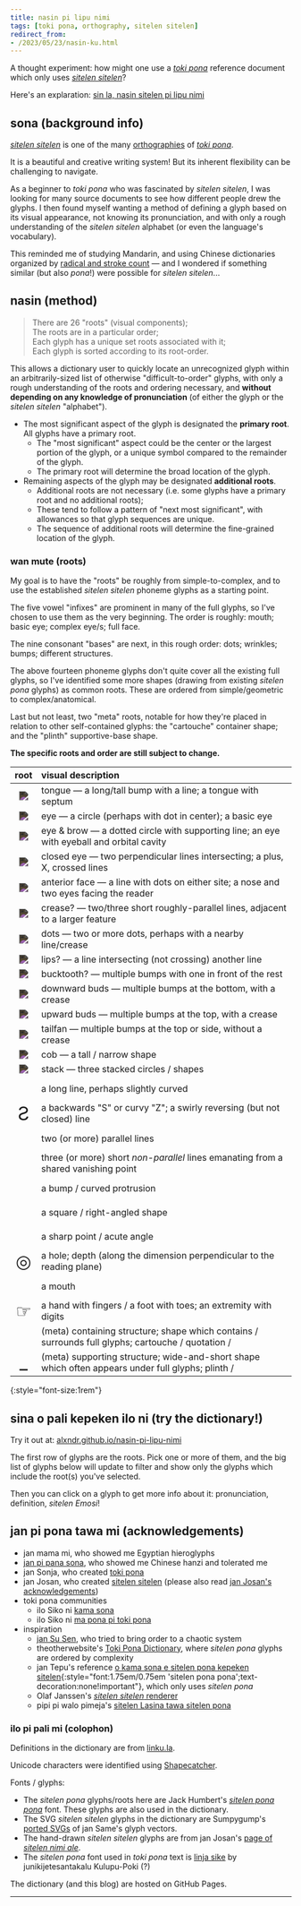 ```yaml
---
title: nasin pi lipu nimi
tags: [toki pona, orthography, sitelen sitelen]
redirect_from:
- /2023/05/23/nasin-ku.html
---
```


A thought experiment: how might one use a _[toki pona]_ reference document which only uses _[sitelen sitelen]_?

Here's an explaration: [sin la, nasin sitelen pi lipu nimi](https://alxndr.github.io/nasin-pi-lipu-nimi/?src=alxndr.blog&campaign=blogpost-nasin)



## sona (background info)

_[sitelen sitelen]_ is one of the many [orthographies](https://sona.pona.la/wiki/Writing_systems) of _[toki pona]_.

It is a beautiful and creative writing system!
But its inherent flexibility can be challenging to navigate.

As a beginner to _toki pona_ who was fascinated by _sitelen sitelen_, I was looking for many source documents to see how different people drew the glyphs.
I then found myself wanting a method of defining a glyph based on its visual appearance, not knowing its pronunciation, and with only a rough understanding of the _sitelen sitelen_ alphabet (or even the language's vocabulary).

This reminded me of studying Mandarin, and using Chinese dictionaries organized by [radical and stroke count](https://en.wikipedia.org/wiki/Radical_(Chinese_characters)) — and I wondered if something similar (but also _pona_!) were possible for _sitelen sitelen_...


## nasin (method)

> There are 26 "roots" (visual components);  
> The roots are in a particular order;  
> Each glyph has a unique set roots associated with it;  
> Each glyph is sorted according to its root-order.

This allows a dictionary user to quickly locate an unrecognized glyph within an arbitrarily-sized list of otherwise "difficult-to-order" glyphs, with only a rough understanding of the roots and ordering necessary, and **without depending on any knowledge of pronunciation** (of either the glyph or the _sitelen sitelen_ "alphabet").

* The most significant aspect of the glyph is designated the **primary root**. All glyphs have a primary root.
  * The "most significant" aspect could be the center or the largest portion of the glyph, or a unique symbol compared to the remainder of the glyph.
  * The primary root will determine the broad location of the glyph.
* Remaining aspects of the glyph may be designated **additional roots**.
  * Additional roots are not necessary (i.e. some glyphs have a primary root and no additional roots); 
  * These tend to follow a pattern of "next most significant", with allowances so that glyph sequences are unique.
  * The sequence of additional roots will determine the fine-grained location of the glyph.


### wan mute (roots)

My goal is to have the "roots" be roughly from simple-to-complex, and to use the established _sitelen sitelen_ phoneme glyphs as a starting point.

The five vowel "infixes" are prominent in many of the full glyphs, so I've chosen to use them as the very beginning. The order is roughly: mouth; basic eye; complex eye/s; full face.

The nine consonant "bases" are next, in this rough order: dots; wrinkles; bumps; different structures.

The above fourteen phoneme glyphs don't quite cover all the existing full glyphs, so I've identified some more shapes (drawing from existing _sitelen pona_ glyphs) as common roots. These are ordered from simple/geometric to complex/anatomical.

Last but not least, two "meta" roots, notable for how they're placed in relation to other self-contained glyphs: the "cartouche" container shape; and the "plinth" supportive-base shape.

**The specific roots and order are still subject to change.**

| root | visual description
|:-:|:-
| <img src="https://jonathangabel.com/images/t47_tokipona/kalalili/t47_kalalili_xu.jpg" class="sitelen" /> | tongue — a long/tall bump with a line; a tongue with septum
| <img src="https://jonathangabel.com/images/t47_tokipona/kalalili/t47_kalalili_xo.jpg" class="sitelen" /> | eye — a circle (perhaps with dot in center); a basic eye
| <img src="https://jonathangabel.com/images/t47_tokipona/kalalili/t47_kalalili_xa.jpg" class="sitelen" /> | eye & brow — a dotted circle with supporting line; an eye with eyeball and orbital cavity
| <img src="https://jonathangabel.com/images/t47_tokipona/kalalili/t47_kalalili_xe.jpg" class="sitelen" /> | closed eye — two perpendicular lines intersecting; a plus, X, crossed lines
| <img src="https://jonathangabel.com/images/t47_tokipona/kalalili/t47_kalalili_xi.jpg" class="sitelen" /> | anterior face — a line with dots on either site; a nose and two eyes facing the reader
| <img src="https://jonathangabel.com/images/t47_tokipona/kalalili/t47_kalalili_xj.jpg" class="sitelen" /> | crease? — two/three short roughly-parallel lines, adjacent to a larger feature
| <img src="https://jonathangabel.com/images/t47_tokipona/kalalili/t47_kalalili_xp.jpg" class="sitelen" /> | dots — two or more dots, perhaps with a nearby line/crease
| <img src="https://jonathangabel.com/images/t47_tokipona/kalalili/t47_kalalili_xt.jpg" class="sitelen" /> | lips? — a line intersecting (not crossing) another line
| <img src="https://jonathangabel.com/images/t47_tokipona/kalalili/t47_kalalili_xk.jpg" class="sitelen" /> | bucktooth? — multiple bumps with one in front of the rest
| <img src="https://jonathangabel.com/images/t47_tokipona/kalalili/t47_kalalili_xm.jpg" class="sitelen" /> | downward buds — multiple bumps at the bottom, with a crease
| <img src="https://jonathangabel.com/images/t47_tokipona/kalalili/t47_kalalili_xw.jpg" class="sitelen" /> | upward buds — multiple bumps at the top, with a crease
| <img src="https://jonathangabel.com/images/t47_tokipona/kalalili/t47_kalalili_xn.jpg" class="sitelen" /> | tailfan — multiple bumps at the top or side, without a crease
| <img src="https://jonathangabel.com/images/t47_tokipona/kalalili/t47_kalalili_xl.jpg" class="sitelen" /> | cob — a tall / narrow shape
| <img src="https://jonathangabel.com/images/t47_tokipona/kalalili/t47_kalalili_xs.jpg" class="sitelen" /> | stack — three stacked circles / shapes
|     <span class="sp"></span> | a long line, perhaps slightly curved
| <span class="juniko">Ƨ</span> | a backwards "S" or curvy "Z"; a swirly reversing (but not closed) line
|     <span class="sp"></span> | two (or more) parallel lines
|     <span class="sp"></span> | three (or more) short _non-parallel_ lines emanating from a shared vanishing point
|     <span class="sp"></span> | a bump / curved protrusion
|     <span class="sp"></span> | a square / right-angled shape
|     <span class="sp"></span> | a sharp point / acute angle
| <span class="juniko">◎</span> | a hole; depth (along the dimension perpendicular to the reading plane)
|     <span class="sp"></span> | a mouth
| <span class="juniko">☞</span> | a hand with fingers / a foot with toes; an extremity with digits
|     <span class="sp"></span> | (meta) containing structure; shape which contains / surrounds full glyphs; cartouche / quotation /
| <span class="juniko">\_</span>| (meta) supporting structure; wide-and-short shape which often appears under full glyphs; plinth /
{:style="font-size:1rem"}


## sina o pali kepeken ilo ni (try the dictionary!)

Try it out at: [alxndr.github.io/nasin-pi-lipu-nimi](https://alxndr.github.io/nasin-pi-lipu-nimi/?src=alxndr.blog&campaign=blogpost-nasin)

The first row of glyphs are the roots. Pick one or more of them, and the big list of glyphs below will update to filter and show only the glyphs which include the root(s) you've selected.

Then you can click on a glyph to get more info about it: pronunciation, definition, _sitelen Emosi_!


## jan pi pona tawa mi (acknowledgements)

* jan mama mi, who showed me Egyptian hieroglyphs
* [jan pi pana sona](https://oberlin.edu), who showed me Chinese hanzi and tolerated me
* jan Sonja, who created [toki pona]
* jan Josan, who created [sitelen sitelen] (please also read [jan Josan's acknowledgements](https://jonathangabel.com/toki-pona/acknowledgements/))
* toki pona communities
  * ilo Siko ni [kama sona](https://discord.gg/XCfMszsf54)
  * ilo Siko ni [ma pona pi toki pona](https://discord.gg/mapona)
* inspiration
  * [jan Su Sen](https://en.wikipedia.org//wiki/Xu_Shen), who tried to bring order to a chaotic system
  * theotherwebsite's [Toki Pona Dictionary](https://theotherwebsite.com/tokipona/), where _sitelen pona_ glyphs are ordered by complexity
  * jan Tepu's reference [o kama sona e sitelen pona kepeken sitelen](https://davidar.github.io/tp/kama-sona){:style="font:1.75em/0.75em 'sitelen pona pona';text-decoration:none!important"}, which only uses _sitelen pona_
  * Olaf Janssen's [_sitelen sitelen_ renderer](http://livingtokipona.smoishele.com/examples/liveinput/liveinput.html)
  * pipi pi walo pimeja's [sitelen Lasina tawa sitelen pona](https://greybeetle213.github.io/sitelen_Lasina_tawa_sitelen_pona)

### ilo pi pali mi (colophon)

Definitions in the dictionary are from [linku.la](https://linku.la).

Unicode characters were identified using [Shapecatcher](https://shapecatcher.com).

Fonts / glyphs:
* The _sitelen pona_ glyphs/roots here are Jack Humbert's _[sitelen pona pona]_ font. These glyphs are also used in the dictionary.
* The SVG _sitelen sitelen_ glyphs in the dictionary are Sumpygump's [ported SVGs](https://github.com/sumpygump/sitelen-sitelen) of jan Same's glyph vectors.
* The hand-drawn _sitelen sitelen_ glyphs are from jan Josan's [page of _sitelen nimi ale_](https://jonathangabel.com/toki-pona/dictionaries/glyphs/).
* The _sitelen pona_ font used in _toki pona_ text is [linja sike] by junikijetesantakalu Kulupu-Poki (?)

The dictionary (and this blog) are hosted on GitHub Pages.




-------

[linja sike]: https://wyub.github.io/tokipona/linjasike
[sitelen pona pona]: https://jackhumbert.github.io/sitelen-pona-pona/
[sitelen pona]: http://tokipona.net/tp/janpije/hieroglyphs.php
[sitelen sitelen kule]: https://jonathangabel.com/toki-pona/colors/
[sitelen sitelen]: https://jonathangabel.com/toki-pona/
[sitelen telo]: https://imgur.com/a/A30SGum
[toki pona]: https://tokipona.org

<style>
  @font-face { 
    font-family: 'sitelen pona pona';
    src: url('https://jackhumbert.github.io/sitelen-pona-pona/fonts/sitelen-pona-pona.otf');
    font-weight: 400;
    text-rendering: optimizeLegibility;
    font-feature-settings: "liga" 1;
  }
  @font-face { 
    font-family: 'linja sike';
    src: url('https://wyub.github.io/tokipona/linja-sike-5.otf');
  }
  .sp {
    font: 2em 'sitelen pona pona';
  }
  .sitelen {
    max-width: 3em;
    filter: invert(83%);
  }
  .juniko {
    font-size: 2em;
  }
</style>
